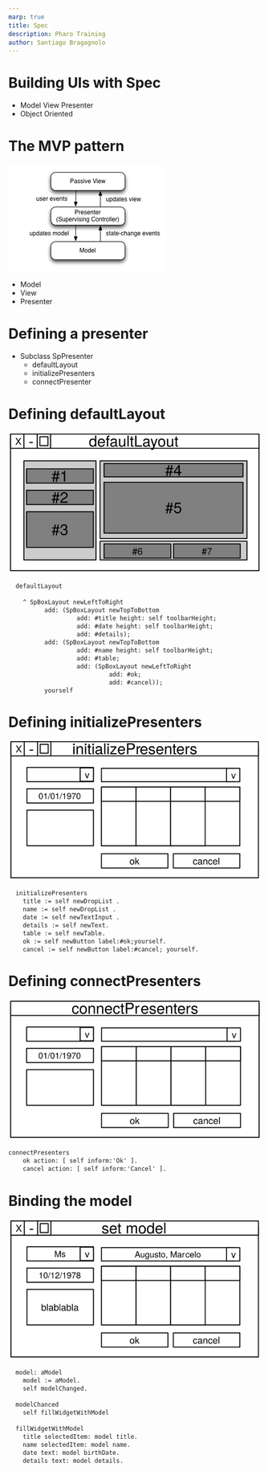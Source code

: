 ```yaml
---
marp: true
title: Spec
description: Pharo Training
author: Santiago Bragagnolo
---
```


<!-- headingDivider: 1 -->
<!-- paginate: true -->
<!-- footer: "Pharo -- Le langage" -->

# Building UIs with Spec

- Model View Presenter 
- Object Oriented





# The MVP pattern
![bg right h:500](./Images/mvp.png)

- Model
- View
- Presenter 




# Defining a presenter


- Subclass SpPresenter
    - defaultLayout
    - initializePresenters
    - connectPresenter



# Defining defaultLayout
![bg right h:300](./Images/defaultLayout.svg)

```
  defaultLayout

	^ SpBoxLayout newLeftToRight
		  add: (SpBoxLayout newTopToBottom
				   add: #title height: self toolbarHeight;
				   add: #date height: self toolbarHeight;
				   add: #details);
		  add: (SpBoxLayout newTopToBottom
				   add: #name height: self toolbarHeight;
				   add: #table;
				   add: (SpBoxLayout newLeftToRight
						    add: #ok;
						    add: #cancel));
		  yourself
  ```


# Defining initializePresenters
![bg right h:300](./Images/initializepresenters.svg)

```
  initializePresenters
	title := self newDropList .
	name := self newDropList .
	date := self newTextInput .
	details := self newText.
	table := self newTable.
	ok := self newButton label:#ok;yourself.
	cancel := self newButton label:#cancel; yourself.
  ```
# Defining connectPresenters
![bg right h:300](./Images/connectPresenters.svg)

```
connectPresenters 
	ok action: [ self inform:'Ok' ].
	cancel action: [ self inform:'Cancel' ].
  ```


# Binding the model
![bg right h:300](./Images/setmodel.svg)

```
  model: aModel
	model := aModel.
    self modelChanged.
  
  modelChanced
    self fillWidgetWithModel
 
  fillWidgetWithModel
	title selectedItem: model title.
	name selectedItem: model name. 
	date text: model birthDate. 
	details text: model details. 
  ```
